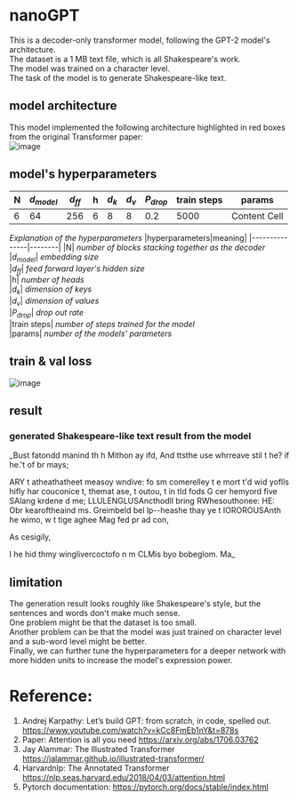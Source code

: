 # nanoGPT
This is a decoder-only transformer model, following the GPT-2 model's architecture.  
The dataset is a 1 MB text file, which is all Shakespeare's work.  
The model was trained on a character level.  
The task of the model is to generate Shakespeare-like text.

## model architecture  
This model implemented the following architecture highlighted in red boxes from the original Transformer paper:  
![image](https://github.com/GuilinXie/nanoGPT/assets/43485626/275004ee-7a37-4fd2-830b-01937f08f461)

## model's hyperparameters  
| N  | $`d_{model}`$ | $`d_{ff}`$ | h | $`d_k`$ | $`d_v`$ | $`P_{drop}`$ | train steps | params |  
| ------------- | ------------- | ------------- | ------------- | ------------- | ------------- | ------------- | ------------- | ------------- |  
| 6  | 64  | 256  | 6  | 8  | 8  | 0.2  | 5000  | Content Cell  |  

_Explanation of the hyperparameters_
|hyperparameters|meaning|
|---------------|--------|
|N| _number of blocks stacking together as the decoder_  
|$`d_{model}`$| _embedding size_  
|$`d_{ff}`$| _feed forward layer's hidden size_  
|h| _number of heads_  
|$`d_k`$| _dimension of keys_  
|$`d_v`$| _dimension of values_  
|$`P_{drop}`$| _drop out rate_  
|train steps| _number of steps trained for the model_  
|params| _number of the models' parameters_  

## train & val loss
![image](https://github.com/GuilinXie/nanoGPT/assets/43485626/3723b08c-f7e7-4111-8ffe-0c61d6412ae0)

## result
### generated Shakespeare-like text result from the model
_Bust fatondd manind th h
Mithon ay ifd,
And ttsthe use whrreave stil t he? if he.'t of br mays;

ARY t atheathatheet measoy wndive:
fo sm comerelley t e mort t'd wid yoflls hifly har couconice t, themat ase, t outou, t in tld fods
G cer hemyord five SAlang krdene d me;
LLULENGLUSAncthodll bring RWhesouthonee:
HE:
Obr kearoftheaind ms.
Greimbeld bel lp--heashe thay ye t IOROROUSAnth he wimo, w t tige aghee Mag fed pr ad con,

As cesigily,

I he hid thmy winglivercoctofo n m CLMis byo bobeglom.
Ma_

## limitation
The generation result looks roughly like Shakespeare's style, but the sentences and words don't make much sense.  
One problem might be that the dataset is too small.    
Another problem can be that the model was just trained on character level and a sub-word level might be better.  
Finally, we can further tune the hyperparameters for a deeper network with more hidden units to increase the model's expression power.  

# Reference:
1.	Andrej Karpathy: Let’s build GPT: from scratch, in code, spelled out.  https://www.youtube.com/watch?v=kCc8FmEb1nY&t=878s
2.	Paper: Attention is all you need  https://arxiv.org/abs/1706.03762
3.	Jay Alammar: The Illustrated Transformer  https://jalammar.github.io/illustrated-transformer/
4.	Harvardnlp: The Annotated Transformer  https://nlp.seas.harvard.edu/2018/04/03/attention.html
5.	Pytorch documentation:  https://pytorch.org/docs/stable/index.html
